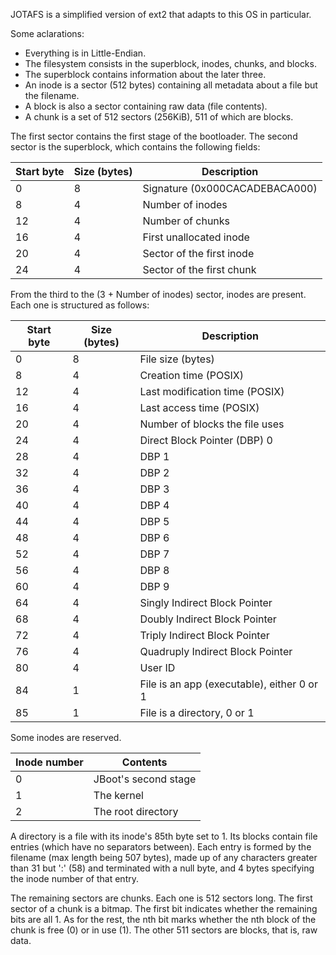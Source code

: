 JOTAFS is a simplified version of ext2 that adapts to this OS in particular.

Some aclarations:
- Everything is in Little-Endian.
- The filesystem consists in the superblock, inodes, chunks, and blocks.
- The superblock contains information about the later three.
- An inode is a sector (512 bytes) containing all metadata about a file but the filename.
- A block is also a sector containing raw data (file contents).
- A chunk is a set of 512 sectors (256KiB), 511 of which are blocks.

The first sector contains the first stage of the bootloader.
The second sector is the superblock, which contains the following fields:

| Start byte | Size (bytes) | Description |
| --- | --- | --- |
| 0   | 8   | Signature (0x000CACADEBACA000) |
| 8   | 4   | Number of inodes |
| 12   | 4   | Number of chunks |
| 16  | 4   | First unallocated inode |
| 20  | 4   | Sector of the first inode |
| 24  | 4   | Sector of the first chunk |

From the third to the (3 + Number of inodes) sector, inodes are present. Each one is structured as follows:

| Start byte | Size (bytes) | Description |
| --- | --- | --- |
| 0   | 8   | File size (bytes) |
| 8   | 4   | Creation time (POSIX) |
| 12  | 4   | Last modification time (POSIX) |
| 16  | 4   | Last access time (POSIX) |
| 20  | 4   | Number of blocks the file uses |
| 24  | 4   | Direct Block Pointer (DBP) 0 |
| 28  | 4   | DBP 1 |
| 32  | 4   | DBP 2 |
| 36  | 4   | DBP 3 |
| 40  | 4   | DBP 4 |
| 44  | 4   | DBP 5 |
| 48  | 4   | DBP 6 |
| 52  | 4   | DBP 7 |
| 56  | 4   | DBP 8 |
| 60  | 4   | DBP 9 |
| 64  | 4   | Singly Indirect Block Pointer |
| 68  | 4   | Doubly Indirect Block Pointer |
| 72  | 4   | Triply Indirect Block Pointer |
| 76  | 4   | Quadruply Indirect Block Pointer |
| 80  | 4   | User ID |
| 84  | 1   | File is an app (executable), either 0 or 1 |
| 85  | 1   | File is a directory, 0 or 1 |

Some inodes are reserved.

| Inode number | Contents |
| --- | --- |
| 0   | JBoot's second stage |
| 1   | The kernel |
| 2   | The root directory |

A directory is a file with its inode's 85th byte set to 1. Its blocks contain file entries (which have no separators between). Each entry is formed by the filename (max length being 507 bytes), made up of any characters greater than 31 but ':' (58) and terminated with a null byte, and 4 bytes specifying the inode number of that entry.

The remaining sectors are chunks. Each one is 512 sectors long. The first sector of a chunk is a bitmap. The first bit indicates whether the remaining bits are all 1. As for the rest, the nth bit marks whether the nth block of the chunk is free (0) or in use (1). The other 511 sectors are blocks, that is, raw data.
